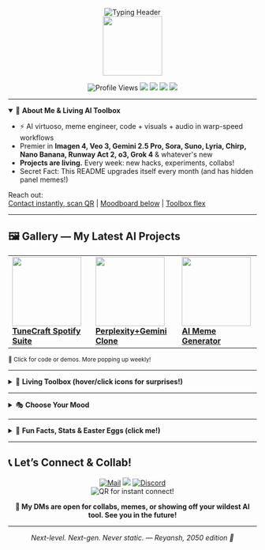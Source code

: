 <!-- Animated Typing Header & Mood Switcher -->
<p align="center">
  <img src="https://readme-typing-svg.demolab.com/?lines=👾+Welcome+to+Reyansh's+AI+Universe!;Choose+your+mood:+🔥+Productive|😂+Meme+Mode|🚀+Hacker+Vibes|🤝+Collab+Ready&center=true&width=650" alt="Typing Header" />
  <br>
  <img src="https://github.com/sindresorhus/css-in-readme-like-who-cares/raw/main/image.gif" width="120"/>
</p>

<!-- Dynamic Badges, Animated Stats, Mood/Easter Egg Switch -->
<p align="center">
  <img src="https://komarev.com/ghpvc/?username=Reyansh-Varshney&label=Profile%20Views&color=dc143c&style=plastic" alt="Profile Views" />
  <img src="https://img.shields.io/badge/🔥%20AI%20Toolbox-EXPANDING-orange?style=for-the-badge&logo=githubactions"/>
  <img src="https://img.shields.io/badge/🦾%20NextGen%20Demo-Live-green?style=for-the-badge"/>
  <img src="https://img.shields.io/badge/%F0%9F%A4%96%20Meme%20Zone-Spoiler-orange?style=for-the-badge"/>
  <img src="https://img.shields.io/badge/%F0%9F%93%88%20GitHub%20Stats-Dynamic-brightgreen?style=for-the-badge"/>
</p>

---

<details open>
  <summary>🦾 <b>About Me & Living AI Toolbox</b></summary>

- ⚡️ AI virtuoso, meme engineer, code + visuals + audio in warp-speed workflows
- Premier in **Imagen 4, Veo 3, Gemini 2.5 Pro, Sora, Suno, Lyria, Chirp, Nano Banana, Runway Act 2, o3, Grok 4** & whatever's new
- **Projects are living.** Every week: new hacks, experiments, collabs!
- Secret Fact: This README upgrades itself every month (and has hidden panel memes!)

Reach out:  
[Contact instantly, scan QR](#lets-connect) | [Moodboard below](#choose-your-mood) | [Toolbox flex](#living-toolbox)

</details>

---

## 🖼️ Gallery — My Latest AI Projects
<table>
  <tr>
    <td>
      <a href="https://github.com/Reyansh-Varshney/tunecraft-spotify-suite"><img src="https://media.giphy.com/media/Ju7l5y9osyymQ/giphy.gif" width="140"><br/><b>TuneCraft Spotify Suite</b></a>
    </td>
    <td>
      <a href="https://github.com/Reyansh-Varshney/perplexity_clone"><img src="https://media.giphy.com/media/d31vTpVi1LAcDvdm/giphy.gif" width="140"><br/><b>Perplexity+Gemini Clone</b></a>
    </td>
    <td>
      <a href="https://github.com/Reyansh-Varshney"><img src="https://media.giphy.com/media/1dMN4cJ1plqUvn6i/giphy.gif" width="140"><br/><b>AI Meme Generator</b></a>
    </td>
  </tr>
</table>
<sub>🔗 Click for code or demos. More popping up weekly!</sub>

---

<details>
  <summary id="living-toolbox">🧰 <b>Living Toolbox (hover/click icons for surprises!)</b></summary>

<p>
  <img title="Gemini 2.5 Pro: Swiss army knife LLM" src="https://img.icons8.com/color/48/gemini.png" width="30"/>
  <img title="Imagen 4: Supreme AI art & avatars" src="https://img.icons8.com/color/48/google-images.png" width="30"/>
  <img title="Veo 3: Advanced video AI 🟢" src="https://img.icons8.com/color/48/youtube-play.png" width="30"/>
  <img title="Suno: AI-generated songs on demand" src="https://img.icons8.com/color/48/audio-wave.png" width="30"/>
  <img title="Lyria: AI beats & background music" src="https://img.icons8.com/color/48/spotify.png" width="30"/>
  <img title="Nano Banana: Experimental meme AIs" src="https://img.icons8.com/doodle/48/banana.png" width="30"/>
  <img title="Grok 4: Zero-latency meme bot" src="https://img.icons8.com/color/48/twitterx--v2.png" width="30"/>
  <img title="Runway Act 2: Video and effects wizard" src="https://img.icons8.com/color/48/video-editing.png" width="30"/>
  <img title="o3: Ultra context AI" src="https://img.icons8.com/color/48/robot.png" width="30"/>
</p>
<blockquote>🦾 <b>Hover or tap for tooltips! (Swap icons out as tools evolve!)</b></blockquote>
</details>

---

<details>
  <summary id="choose-your-mood">🎭 <b>Choose Your Mood</b></summary>
  <ul>
    <li><b>🔥 Productive:</b> Coding streaks, shipping new hacks daily!</li>
    <li><b>😂 Meme Mode:</b> LLMs only respond with dad jokes…</li>
    <li><b>🚀 Hacker Vibes:</b> Prompt chains, model stacking, live CLI demos (ask me!)</li>
    <li><b>🤝 Collab Ready:</b> DMs open, always in for a hackathon</li>
    <li><b>🐣 Easter Egg:</b> Open a PR with an emoji in the title and I’ll drop a custom meme or song.</li>
  </ul>
</details>

---

<details>
  <summary>🎁 <b>Fun Facts, Stats & Easter Eggs (click me!)</b></summary>
  <img src="https://github-readme-stats.vercel.app/api?username=Reyansh-Varshney&show_icons=true&theme=gruvbox" height="130"/>
  <img src="https://github-readme-streak-stats.herokuapp.com/?user=Reyansh-Varshney&theme=tokyonight" height="130"/>
  <img src="https://github-readme-stats.vercel.app/api/top-langs/?username=Reyansh-Varshney&layout=compact&theme=radical" height="130"/>
  <br>
  <b>Did you know?</b> Biggest AI project this month was prompted, coded AND memed—all before school started!
</details>

---

## 📞 Let’s Connect & Collab!
<p align="center">
  <a href="mailto:coderreyansh@gmail.com"><img src="https://img.shields.io/badge/Mail-coderreyansh@gmail.com-red?logo=gmail" alt="Mail"></a>
  <a href="mailto:2017083_iiib@basavainternational.onmicrosoft.com"><img src="https://img.shields.io/badge/School-BIS-blue?logo=microsoft"></a>
  <a href="https://discord.gg/" target="_blank"><img src="https://img.shields.io/badge/Discord-LiveChat-blueviolet?logo=discord" alt="Discord"></a>
  <br>
  <img src="https://api.qrserver.com/v1/create-qr-code/?size=120x120&data=https://github.com/Reyansh-Varshney" alt="QR for instant connect!" />
</p>
<p align="center">
  <b>🚀 My DMs are open for collabs, memes, or showing off your wildest AI tool. See you in the future!</b>
</p>

---

<p align="center"><i>Next-level. Next-gen. Never static. — Reyansh, 2050 edition 👾</i></p>
